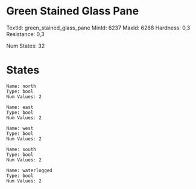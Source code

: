 # Green Stained Glass Pane
TextId: green_stained_glass_pane
MinId: 6237
MaxId: 6268
Hardness: 0,3
Resistance: 0,3

Num States: 32
# States
```
Name: north
Type: bool
Num Values: 2

Name: east
Type: bool
Num Values: 2

Name: west
Type: bool
Num Values: 2

Name: south
Type: bool
Num Values: 2

Name: waterlogged
Type: bool
Num Values: 2
```